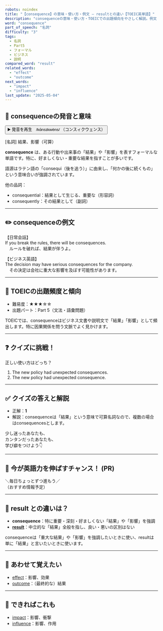 ```yaml
---
robots: noindex
title: "【consequence】の意味・使い方・例文 ― resultとの違い【TOEIC英単語】"
description: "consequenceの意味・使い方・TOEICでの出題傾向をやさしく解説。例文・クイズ付きでresultとの違いもわかりやすく学べます。"
word: "consequence"
part_of_speech: "名詞"
difficulty: "3"
tags:
  - 名詞
  - Part5
  - フォーマル
  - ビジネス
  - 説明
compared_word: "result"
related_words:
  - "effect"
  - "outcome"
next_words:
  - "impact"
  - "influence"
last_update: "2025-05-04"
---
```


## 🔰 consequenceの発音と意味

<button class="play-audio" onclick="playTTS('consequence')">
  <span class="play-audio-main">
    ▶️ 発音を再生　/kɑ́nsɪkwèns/
  </span>
  <span class="play-audio-sub">
    （コンスィクウェンス）
  </span>
</button>

[名詞] 結果、影響（可算）

**consequence** は、ある行動や出来事の「結果」や「影響」を表すフォーマルな単語です。特に、好ましくない・重要な結果を指すことが多いです。

語源はラテン語の「consequi（後を追う）」に由来し、「何かの後に続くもの」という意味合いが強調されています。

他の品詞：  
- consequential：結果として生じる、重要な（形容詞）
- consequently：その結果として（副詞）

---

## ✏️ consequenceの例文

【日常会話】  
If you break the rules, there will be consequences.  
　ルールを破れば、結果が伴うよ。

【ビジネス英語】  
The decision may have serious consequences for the company.  
　その決定は会社に重大な影響を及ぼす可能性があります。

---

## 🎯 TOEICの出題頻度と傾向

- 難易度：★★★☆☆
- 出題パート：Part 5（文法・語彙問題）

TOEICでは、consequenceはビジネス文書や説明文で「結果」「影響」として頻出します。特に因果関係を問う文脈でよく見かけます。

---

## ❓ クイズに挑戦！

正しい使い方はどっち？

1. The new policy had unexpected consequences.  
2. The new policy had unexpected consequence.

---

## ✅ クイズの答えと解説

- 正解：**1**
- 解説：consequenceは「結果」という意味で可算名詞なので、複数の場合はconsequencesとします。

少し迷ったあなたも、  
カンタンだったあなたも、  
学び癖をつけよう👇️

---

## 🚀 今が英語力を伸ばすチャンス！ (PR)

<div class="info-center">
＼毎日ちょっとずつ進もう／<br>  
（おすすめ情報予定）
</div>

---

## 🤔  result との違いは？

- **consequence**：特に重要・深刻・好ましくない「結果」や「影響」を強調
- **[result](/word/result)**：中立的な「結果」全般を指し、良い・悪いの区別はない

consequenceは「重大な結果」や「影響」を強調したいときに使い、resultは単に「結果」と言いたいときに使います。

---

## 🧩 あわせて覚えたい

- [effect](/word/effect)：影響、効果
- [outcome](/word/outcome)：（最終的な）結果

---

## 📖 できればこれも

- [impact](/word/impact)：影響、衝撃
- [influence](/word/influence)：影響、作用

<!-- cvid: aid28_bid11 -->
